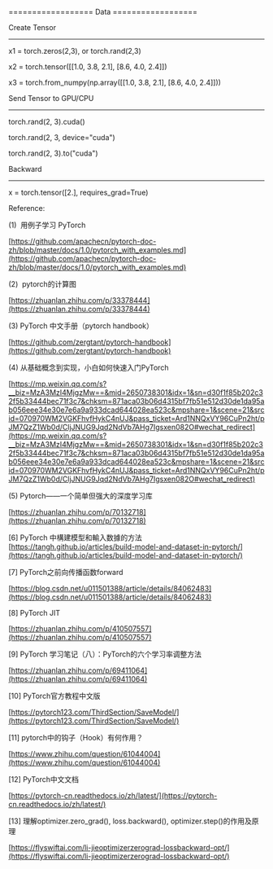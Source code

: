 
================== Data ==================

Create Tensor

------------------------

x1 = torch.zeros(2,3), or torch.rand(2,3)

x2 = torch.tensor([[1.0, 3.8, 2.1], [8.6, 4.0, 2.4]])

x3 = torch.from_numpy(np.array([[1.0, 3.8, 2.1], [8.6, 4.0, 2.4]]))

Send Tensor to GPU/CPU

------------------------

torch.rand(2, 3).cuda()

torch.rand(2, 3, device="cuda")

torch.rand(2, 3).to("cuda")

Backward

------------------------

x = torch.tensor([2.], requires_grad=True)

Reference:  

(1)  用例子学习 PyTorch  

[https://github.com/apachecn/pytorch-doc-zh/blob/master/docs/1.0/pytorch_with_examples.md](https://github.com/apachecn/pytorch-doc-zh/blob/master/docs/1.0/pytorch_with_examples.md)

(2)  pytorch的计算图

[https://zhuanlan.zhihu.com/p/33378444](https://zhuanlan.zhihu.com/p/33378444)

(3) PyTorch 中文手册（pytorch handbook）

[https://github.com/zergtant/pytorch-handbook](https://github.com/zergtant/pytorch-handbook)

(4) 从基础概念到实现，小白如何快速入门PyTorch

[https://mp.weixin.qq.com/s?__biz=MzA3MzI4MjgzMw==&mid=2650738301&idx=1&sn=d30f1f85b202c32f5b33444bec71f3c7&chksm=871aca03b06d4315bf7fb51e512d30de1da95ab056eee34e30e7e6a9a933dcad644028ea523c&mpshare=1&scene=21&srcid=070970WM2VGKFhvfHykC4nUJ&pass_ticket=Ard1NNQxVY96CuPn2ht/pJM7QzZ1Wb0d/CljJNUG9Jqd2NdVb7AHg7Igsxen082O#wechat_redirect](https://mp.weixin.qq.com/s?__biz=MzA3MzI4MjgzMw==&mid=2650738301&idx=1&sn=d30f1f85b202c32f5b33444bec71f3c7&chksm=871aca03b06d4315bf7fb51e512d30de1da95ab056eee34e30e7e6a9a933dcad644028ea523c&mpshare=1&scene=21&srcid=070970WM2VGKFhvfHykC4nUJ&pass_ticket=Ard1NNQxVY96CuPn2ht/pJM7QzZ1Wb0d/CljJNUG9Jqd2NdVb7AHg7Igsxen082O#wechat_redirect)

(5) Pytorch——一个简单但强大的深度学习库

[https://zhuanlan.zhihu.com/p/70132718](https://zhuanlan.zhihu.com/p/70132718)

[6] PyTorch 中構建模型和輸入数據的方法  [https://tangh.github.io/articles/build-model-and-dataset-in-pytorch/](https://tangh.github.io/articles/build-model-and-dataset-in-pytorch/)

[7] PyTorch之前向传播函数forward

[https://blog.csdn.net/u011501388/article/details/84062483](https://blog.csdn.net/u011501388/article/details/84062483)

[8] PyTorch JIT

[https://zhuanlan.zhihu.com/p/410507557](https://zhuanlan.zhihu.com/p/410507557)

[9] PyTorch 学习笔记（八）：PyTorch的六个学习率调整方法

[https://zhuanlan.zhihu.com/p/69411064](https://zhuanlan.zhihu.com/p/69411064)

[10] PyTorch官方教程中文版

[https://pytorch123.com/ThirdSection/SaveModel/](https://pytorch123.com/ThirdSection/SaveModel/)

[11] pytorch中的钩子（Hook）有何作用？

[https://www.zhihu.com/question/61044004](https://www.zhihu.com/question/61044004)

[12] PyTorch中文文档

[https://pytorch-cn.readthedocs.io/zh/latest/](https://pytorch-cn.readthedocs.io/zh/latest/)

[13] 理解optimizer.zero_grad(), loss.backward(), optimizer.step()的作用及原理

[https://flyswiftai.com/li-jieoptimizerzerograd-lossbackward-opt/](https://flyswiftai.com/li-jieoptimizerzerograd-lossbackward-opt/)